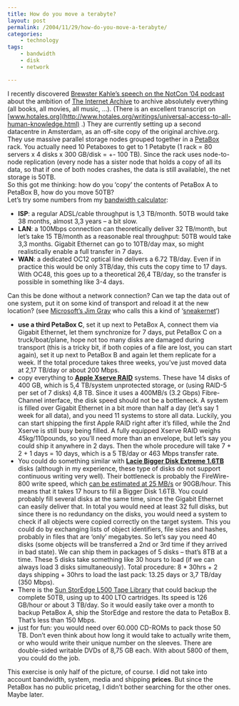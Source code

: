 ```yaml
---
title: How do you move a terabyte?
layout: post
permalink: /2004/11/29/how-do-you-move-a-terabyte/
categories:
    - technology
tags:
    - bandwidth
    - disk
    - network

---
```

I recently discovered [Brewster Kahle&#8217;s speech on the NotCon &#8217;04 podcast](http://notcon2004.blogspot.com/2004/06/copyright-pt-1-archiveorg.html) about the ambition of [The Internet Archive](http://www.archive.org) to archive absolutely everything (all books, all movies, all music, &#8230;). (There is an excellent transcript on [www.hotales.org](http://www.hotales.org/writings/universal-access-to-all-human-knowledge.html) .) They are currently setting up a second datacentre in Amsterdam, as an off-site copy of the original archive.org. They use massive parallel storage nodes grouped together in a [PetaBox](http://www.capricorn-tech.com/petabox.html) rack. You actually need 10 Petaboxes to get to 1 Petabyte (1 rack = 80 servers x 4 disks x 300 GB/disk = +- 100 TB). Since the rack uses node-to-node replication (every node has a sister node that holds a copy of all its data, so that if one of both nodes crashes, the data is still available), the net storage is 50TB.  
So this got me thinking: how do you &#8216;copy&#8217; the contents of PetaBox A to PetaBox B, how do you move 50TB?  
Let&#8217;s try some numbers from my [bandwidth calculator](http://www.forret.com/projects/hizmo/bandwidth.asp):

  * **ISP**: a regular ADSL/cable throughput is 1,3 TB/month. 50TB would take 38 months, almost 3,3 years &#8211; a bit slow. 
  * **LAN**: a 100Mbps connection can theoretically deliver 32 TB/month, but let&#8217;s take 15 TB/month as a reasonable real throughput: 50TB would take 3,3 months. Gigabit Ethernet can go to 10TB/day max, so might realistically enable a full transfer in 7 days. 
  * **WAN**: a dedicated OC12 optical line delivers a 6.72 TB/day. Even if in practice this would be only 3TB/day, this cuts the copy time to 17 days. With OC48, this goes up to a theoretical 26,4 TB/day, so the transfer is possible in something like 3-4 days.

Can this be done without a network connection? Can we tap the data out of one system, put it on some kind of transport and reload it at the new location? (see [Microsoft&#8217;s Jim Gray](http://research.microsoft.com/scripts/pubs/view.asp?TR_ID=MSR-TR-2002-84) who calls this a kind of &#8216;[sneakernet](http://en.wikipedia.org/wiki/Sneakernet)&#8216;)

  * **use a third PetaBox C**, set it up next to PetaBox A, connect them via Gigabit Ethernet, let them synchronize for 7 days, put PetaBox C on a truck/boat/plane, hope not too many disks are damaged during transport (this is a tricky bit, if both copies of a file are lost, you can start again), set it up next to PetaBox B and again let them replicate for a week. If the total procedure takes three weeks, you&#8217;ve just moved data at 2,17 TB/day or about 200 Mbps. 
  * copy everything to [**Apple Xserve RAID**](http://www.apple.com/xserve/raid/) systems. These have 14 disks of 400 GB, which is 5,4 TB/system unprotected storage, or (using RAID-5 per set of 7 disks) 4,8 TB. Since it uses a 400MB/s (3.2 Gbps) Fibre-Channel interface, the disk speed should not be a bottleneck. A system is filled over Gigabit Ethernet in a bit more than half a day (let&#8217;s say 1 week for all data), and you need 11 systems to store all data. Luckily, you can start shipping the first Apple RAID right after it&#8217;s filled, while the 2nd Xserve is still busy being filled. A fully equipped Xserve RAID weighs 45kg/110pounds, so you&#8217;ll need more than an envelope, but let&#8217;s say you could ship it anywhere in 2 days. Then the whole procedure will take 7 + 2 + 1 days = 10 days, which is a 5 TB/day or 463 Mbps transfer rate. 
  * You could do something similar with [**Lacie Bigger Disk Extreme 1.6TB**](http://www.lacie.com/products/product.htm?pid=10551) disks (although in my experience, these type of disks do not support continuous writing very well). Their bottleneck is probably the FireWire-800 write speed, which [can be estimated at 25 MB/s](http://www4.tomshardware.com/storage/20040402/firewire800-06.html) or 90GB/hour. This means that it takes 17 hours to fill a Bigger Disk 1.6TB. You could probably fill several disks at the same time, since the Gigabit Ethernet can easily deliver that. In total you would need at least 32 full disks, but since there is no redundancy on the disks, you would need a system to check if all objects were copied correctly on the target system. This you could do by exchanging lists of object identifiers, file sizes and hashes, probably in files that are &#8216;only&#8217; megabytes. So let&#8217;s say you need 40 disks (some objects will be transferred a 2nd or 3rd time if they arrived in bad state). We can ship them in packages of 5 disks &#8211; that&#8217;s 8TB at a time. These 5 disks take something like 30 hours to load (if we can always load 3 disks simultaneously). Total procedure: 8 * 30hrs + 2 days shipping + 30hrs to load the last pack: 13.25 days or 3,7 TB/day (350 Mbps). 
  * There is the [Sun StorEdge L500 Tape Library](http://www.sun.com/storage/tape/l500/index.xml) that could backup the complete 50TB, using up to 400 LTO cartridges. Its speed is 126 GB/hour or about 3 TB/day. So it would easily take over a month to backup PetaBox A, ship the StorEdge and restore the data to PetaBox B. That&#8217;s less than 150 Mbps. 
  * just for fun: you would need over 60.000 CD-ROMs to pack those 50 TB. Don&#8217;t even think about how long it would take to actually write them, or who would write their unique number on the sleeves. There are double-sided writable DVDs of 8,75 GB each. With about 5800 of them, you could do the job.

This exercise is only half of the picture, of course. I did not take into account bandwidth, system, media and shipping **prices**. But since the PetaBox has no public pricetag, I didn&#8217;t bother searching for the other ones. Maybe later.
